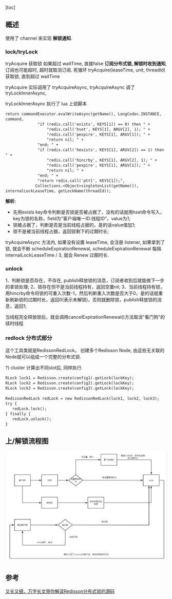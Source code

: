 [toc]

## 概述

使用了 channel 来实现 **解锁通知**.

### lock/tryLock

tryAcquire 获取锁
如果超过 waitTime, 直接false
**订阅分布式锁, 解锁时收到通知**, 订阅也可能超时, 超时就取消订阅.
死循环 tryAcquire(leaseTime, unit, threadId) 获取锁, 直到超过 waitTime

tryAcquire 实际调用了 tryAcquireAsync, tryAcquireAsync 调了 tryLockInnerAsync,

tryLockInnerAsync 执行了 lua 上锁脚本

```
return commandExecutor.evalWriteAsync(getName(), LongCodec.INSTANCE, command, 
              "if (redis.call('exists', KEYS[1]) == 0) then " + 
                  "redis.call('hset', KEYS[1], ARGV[2], 1); " + 
                  "redis.call('pexpire', KEYS[1], ARGV[1]); " + 
                  "return nil; " + 
              "end; " + 
              "if (redis.call('hexists', KEYS[1], ARGV[2]) == 1) then " + 
                  "redis.call('hincrby', KEYS[1], ARGV[2], 1); " + 
                  "redis.call('pexpire', KEYS[1], ARGV[1]); " + 
                  "return nil; " + 
              "end; " + 
              "return redis.call('pttl', KEYS[1]);", 
             Collections.<Object>singletonList(getName()), internalLockLeaseTime, getLockName(threadId)); 

```

**解析:**

- 先用exists key命令判断是否锁是否被占据了，没有的话就用hset命令写入，key为锁的名称，field为“客户端唯一ID:线程ID”，value为1;
- 锁被占据了，判断是否是当前线程占据的，是的话value值加1;
- 锁不是被当前线程占据，返回锁剩下的过期时长;

tryAcquireAsync 方法内, 如果没有设置 leaseTime, 会注册 listener, 如果拿到了锁, 就会不断 scheduleExpirationRenewal,
scheduleExpirationRenewal 每隔 internalLockLeaseTime / 3, 就会 Renew 过期时长.

### unlock

1、判断锁是否存在，不存在, publish释放锁的消息，订阅者收到后就能做下一步的拿锁处理;
2、锁存在但不是当前线程持有，返回空置nil;
3、当前线程持有锁，用hincrby命令将锁的可重入次数-1，然后判断重入次数是否大于0，是的话就重新刷新锁的过期时长，返回0(表示未解锁)，否则就删除锁，publish释放锁的消息，返回1;

当线程完全释放锁后，就会调用cancelExpirationRenewal()方法取消"看门狗"的续时线程

### redlock 分布式部分

这个工具类就是RedissonRedLock。
创建多个Redisson Node, 由这些无关联的Node就可以组成一个完整的分布式锁.

?) cluster 计算出不同slot后, 同样执行.

```
RLock lock1 = Redisson.create(config1).getLock(lockKey); 
RLock lock2 = Redisson.create(config2).getLock(lockKey); 
RLock lock3 = Redisson.create(config3).getLock(lockKey); 
 
RedissonRedLock redLock = new RedissonRedLock(lock1, lock2, lock3); 
try { 
   redLock.lock(); 
} finally { 
   redLock.unlock(); 
} 
```



## 上/解锁流程图

![img](redisson-rlock.assets/e2ab2a18351034adb467d9360fadc8c0.png)


## 参考

[又长又细，万字长文带你解读Redisson分布式锁的源码](https://www.51cto.com/article/646123.html)

